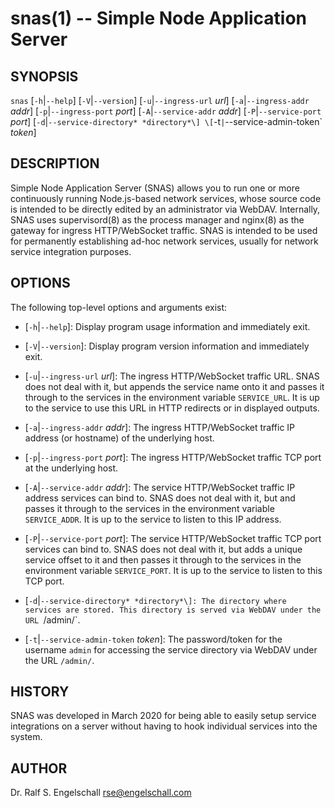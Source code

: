 
# snas(1) -- Simple Node Application Server

## SYNOPSIS

`snas`
\[`-h`|`--help`]
\[`-V`|`--version`\]
\[`-u`|`--ingress-url` *url*\]
\[`-a`|`--ingress-addr` *addr*\]
\[`-p`|`--ingress-port` *port*\]
\[`-A`|`--service-addr` *addr*\]
\[`-P`|`--service-port` *port*\]
\[`-d`|`--service-directory* *directory*\]
\[`-t`|`--service-admin-token` *token*\]

## DESCRIPTION

Simple Node Application Server (SNAS) allows you to run one or more
continuously running Node.js-based network services, whose source code
is intended to be directly edited by an administrator via WebDAV.
Internally, SNAS uses supervisord(8) as the process manager and nginx(8)
as the gateway for ingress HTTP/WebSocket traffic. SNAS is intended to
be used for permanently establishing ad-hoc network services, usually
for network service integration purposes.

## OPTIONS

The following top-level options and arguments exist:

- \[`-h`|`--help`]:
  Display program usage information and immediately exit.

- \[`-V`|`--version`\]:
  Display program version information and immediately exit.

- \[`-u`|`--ingress-url` *url*\]:
  The ingress HTTP/WebSocket traffic URL. SNAS does not deal with it,
  but appends the service name onto it and passes it through to the
  services in the environment variable `SERVICE_URL`. It is up to the
  service to use this URL in HTTP redirects or in displayed outputs.

- \[`-a`|`--ingress-addr` *addr*\]:
  The ingress HTTP/WebSocket traffic IP address (or hostname) of the underlying host.

- \[`-p`|`--ingress-port` *port*\]:
  The ingress HTTP/WebSocket traffic TCP port at the underlying host.

- \[`-A`|`--service-addr` *addr*\]:
  The service HTTP/WebSocket traffic IP address services can bind to.
  SNAS does not deal with it, but and passes it through to the services
  in the environment variable `SERVICE_ADDR`. It is up to the service to
  listen to this IP address.

- \[`-P`|`--service-port` *port*\]:
  The service HTTP/WebSocket traffic TCP port services can bind to. SNAS
  does not deal with it, but adds a unique service offset to it and
  then passes it through to the services in the environment variable
  `SERVICE_PORT`. It is up to the service to listen to this TCP port.

- \[`-d`|`--service-directory* *directory*\]:
  The directory where services are stored. This directory is
  served via WebDAV under the URL `/admin/`.

- \[`-t`|`--service-admin-token` *token*\]:
  The password/token for the username `admin` for accessing the service
  directory via WebDAV under the URL `/admin/`.

## HISTORY

SNAS was developed in March 2020 for being able to easily setup service
integrations on a server without having to hook individual services into
the system.

## AUTHOR

Dr. Ralf S. Engelschall <rse@engelschall.com>

